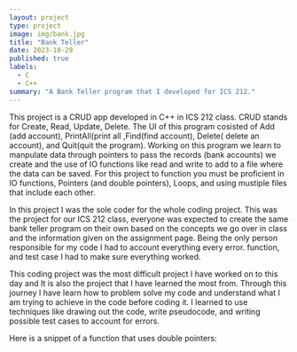 ```yaml
---
layout: project
type: project
image: img/bank.jpg
title: "Bank Teller"
date: 2023-10-29
published: true
labels:
  - C
  - C++
summary: "A Bank Teller program that I developed for ICS 212."
---
```

This project is a CRUD app developed in C++ in ICS 212 class. CRUD stands for Create, Read, Update, Delete. The UI of this program cosisted of Add (add account), PrintAll(print all ,Find(find account), Delete( delete an account), and Quit(quit the program). Working on this program we learn to manpulate data through pointers to pass the records (bank accounts) we create and the use of IO functions like read and write to add to a file where the data can be saved. For this project to function you must be proficient in IO functions, Pointers (and double pointers), Loops, and using mustiple files that include each  other. 

In this project I was the sole coder for the whole coding project. This was the project for our ICS 212 class, everyone was expected to create the same bank teller program on their own based on the concepts we go over in class and the information given on the assignment page. Being the only person responsible for my code I had to account everything every error. function, and test case I had to make sure everything worked.

This coding project was the most difficult project I have worked on to this day and It is also the project that I have learned the most from. Through this journey I have learn how to problem solve my code and understand what I am trying to achieve in the code before coding it. I learned to use techniques like drawing out the code, write pseudocode, and writing possible test cases to account for errors.

Here is a snippet of a function that uses double pointers:
```cpp

```
